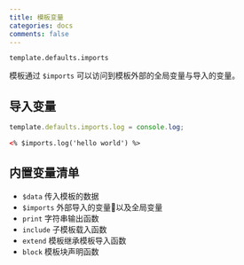 ```yaml
---
title: 模板变量
categories: docs
comments: false
---
```


`template.defaults.imports`

模板通过 `$imports` 可以访问到模板外部的全局变量与导入的变量。

## 导入变量

```js
template.defaults.imports.log = console.log;
```

```html
<% $imports.log('hello world') %>
```

## 内置变量清单

* `$data`     传入模板的数据
* `$imports`  外部导入的变量以及全局变量
* `print`     字符串输出函数
* `include`   子模板载入函数
* `extend`    模板继承模板导入函数
* `block`     模板块声明函数
